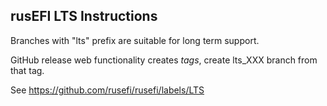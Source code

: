 ## rusEFI LTS Instructions

Branches with "lts" prefix are suitable for long term support.

GitHub release web functionality creates _tags_, create lts_XXX branch from that tag.

See https://github.com/rusefi/rusefi/labels/LTS
